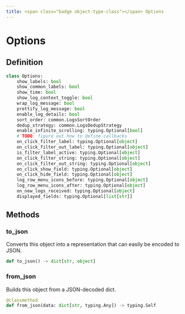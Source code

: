 ```yaml
---
title: <span class="badge object-type-class"></span> Options
---
```

# <span class="badge object-type-class"></span> Options

## Definition

```python
class Options:
    show_labels: bool
    show_common_labels: bool
    show_time: bool
    show_log_context_toggle: bool
    wrap_log_message: bool
    prettify_log_message: bool
    enable_log_details: bool
    sort_order: common.LogsSortOrder
    dedup_strategy: common.LogsDedupStrategy
    enable_infinite_scrolling: typing.Optional[bool]
    # TODO: figure out how to define callbacks
    on_click_filter_label: typing.Optional[object]
    on_click_filter_out_label: typing.Optional[object]
    is_filter_label_active: typing.Optional[object]
    on_click_filter_string: typing.Optional[object]
    on_click_filter_out_string: typing.Optional[object]
    on_click_show_field: typing.Optional[object]
    on_click_hide_field: typing.Optional[object]
    log_row_menu_icons_before: typing.Optional[object]
    log_row_menu_icons_after: typing.Optional[object]
    on_new_logs_received: typing.Optional[object]
    displayed_fields: typing.Optional[list[str]]
```
## Methods

### <span class="badge object-method"></span> to_json

Converts this object into a representation that can easily be encoded to JSON.

```python
def to_json() -> dict[str, object]
```

### <span class="badge object-method"></span> from_json

Builds this object from a JSON-decoded dict.

```python
@classmethod
def from_json(data: dict[str, typing.Any]) -> typing.Self
```

